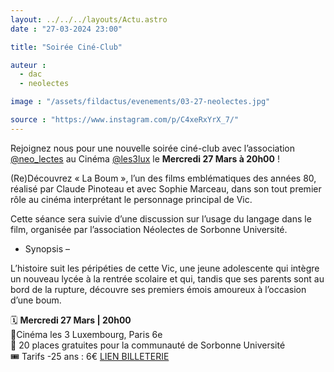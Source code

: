 ```yaml
---
layout: ../../../layouts/Actu.astro
date : "27-03-2024 23:00"

title: "Soirée Ciné-Club"

auteur :
  - dac
  - neolectes

image : "/assets/fildactus/evenements/03-27-neolectes.jpg"

source : "https://www.instagram.com/p/C4xeRxYrX_7/"
---
```


Rejoignez nous pour une nouvelle soirée ciné-club avec l’association [@neo_lectes](https://www.instagram.com/neo_lectes/) au Cinéma [@les3lux](https://www.instagram.com/les3lux/) le __Mercredi 27 Mars à 20h00__ !

(Re)Découvrez « La Boum », l’un des films emblématiques des années 80, réalisé par Claude Pinoteau et avec Sophie Marceau, dans son tout premier rôle au cinéma interprétant le personnage principal de Vic.

Cette séance sera suivie d’une discussion sur l’usage du langage dans le film, organisée par l’association Néolectes de Sorbonne Université.

- Synopsis –

L’histoire suit les péripéties de cette Vic, une jeune adolescente qui intègre un nouveau lycée à la rentrée scolaire et qui, tandis que ses parents sont au bord de la rupture, découvre ses premiers émois amoureux à l’occasion d’une boum.

🗓️ __Mercredi 27 Mars | 20h00__  
📍Cinéma les 3 Luxembourg, Paris 6e  
📌 20 places gratuites pour la communauté de Sorbonne Université  
🎟️ Tarifs -25 ans : 6€ [LIEN BILLETERIE](https://www.lestroisluxembourg.com/reserver/F288343/D1711566000/VF/269615/)